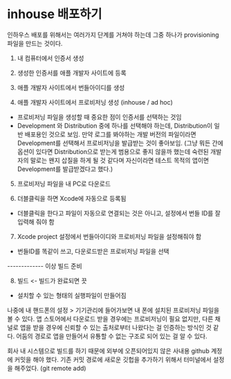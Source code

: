 # inhouse 배포하기


인하우스 배포를 위해서는 여러가지 단계를 거쳐야 하는데
그중 하나가 provisioning 파일을 만드는 것이다.

1. 내 컴퓨터에서 인증서 생성

2. 생성한 인증서를 애플 개발자 사이트에 등록

3. 애플 개발자 사이트에서 번들아이디를 생성

4. 애플 개발자 사이트에서 프로비저닝 생성 (inhouse / ad hoc)
- 프로비저닝 파일을 생성할 때 중요한 점이 인증서를 선택하는 것임
- Development 와 Distribution 중에 하나를 선택해야 하는데, Distribution이 일반 배포용인 것으로 보임. 만약 로그를 봐야하는 개발 버전의 파일이라면 Development를 선택해서 프로비저닝을 발급받는 것이 좋아보임. (그냥 뭐든 간에 옵션이 있다면 Distribution으로 받는게 범용으로 좋지 않을까 했는데 숙련된 개발자의 말로는 왠지 삽질을 하게 될 것 같다며 자신이라면 테스트 목적의 앱이면 Development를 발급받겠다고 했다.)

5. 프로비저닝 파일을 내 PC로 다운로드

6. 더블클릭을 하면 Xcode에 자동으로 등록됨
- 더블클릭을 한다고 파일이 자동으로 연결되는 것은 아니고, 설정에서 번들 ID를 잘 입력해 줘야 함

7. Xcode project 설정에서 번들아이디와 프로비저닝 파일을 설정해줘야 함
- 번들ID를 똑같이 쓰고, 다운로드받은 프로비저닝 파일을 선택

------------- 이상 빌드 준비

8. 빌드 <- 빌드가 완료되면 끗
- 설치할 수 있는 형태의 실행파일이 만들어짐



나중에 내 핸드폰의 설정 > 기기관리에 들어가보면 내 폰에 설치된 프로비저닝 파일을 볼 수 있다. 앱 스토어에서 다운로드 받을 경우에는 프로비저닝이 필요 없지만, 다른 채널로 앱을 받을 경우에 신뢰할 수 있는 출처로부터 나왔다는 걸 인증하는 방식인 것 같다. 어둠의 경로로 앱을 만들어서 유툥할 수 없는 구조로 되어 있는 걸 알 수 있다.


회사 내 시스템으로 빌드를 하기 때문에 외부에 오픈되어있지 않은 사내용 github 계정에 커밋을 해야 했다.
기존 커밋 경로에 새로운 깃헙을 추가하기 위해서 터미널에서 설정을 해주었다. (git remote add)
